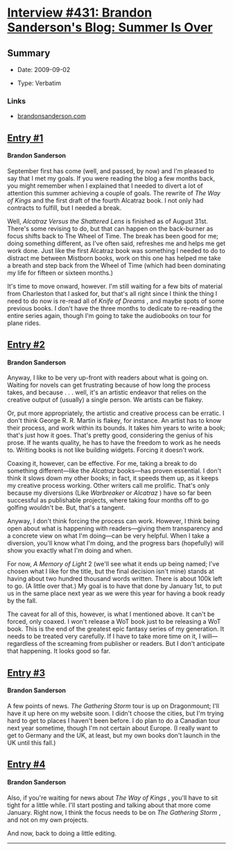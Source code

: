 # [Interview #431: Brandon Sanderson's Blog: Summer Is Over](https://www.theoryland.com/intvmain.php?i=431)

## Summary

- Date: 2009-09-02

- Type: Verbatim

### Links

- [brandonsanderson.com](http://brandonsanderson.com/blog/821/Summer-Is-Over)


## [Entry #1](https://www.theoryland.com/intvmain.php?i=431#1)

#### Brandon Sanderson

September first has come (well, and passed, by now) and I'm pleased to say that I met my goals. If you were reading the blog a few months back, you might remember when I explained that I needed to divert a lot of attention this summer achieving a couple of goals. The rewrite of
*The Way of Kings*
and the first draft of the fourth Alcatraz book. I not only had contracts to fulfill, but I needed a break.

Well,
*Alcatraz Versus the Shattered Lens*
is finished as of August 31st. There's some revising to do, but that can happen on the back-burner as focus shifts back to The Wheel of Time. The break has been good for me; doing something different, as I've often said, refreshes me and helps me get work done. Just like the first Alcatraz book was something I needed to do to distract me between Mistborn books, work on this one has helped me take a breath and step back from the Wheel of Time (which had been dominating my life for fifteen or sixteen months.)

It's time to move onward, however. I'm still waiting for a few bits of material from Charleston that I asked for, but that's all right since I think the thing I need to do now is re-read all of
*Knife of Dreams*
, and maybe spots of some previous books. I don't have the three months to dedicate to re-reading the entire series again, though I'm going to take the audiobooks on tour for plane rides.

## [Entry #2](https://www.theoryland.com/intvmain.php?i=431#2)

#### Brandon Sanderson

Anyway, I like to be very up-front with readers about what is going on. Waiting for novels can get frustrating because of how long the process takes, and because . . . well, it's an artistic endeavor that relies on the creative output of (usually) a single person. We artists can be flakey.

Or, put more appropriately, the artistic and creative process can be erratic. I don't think George R. R. Martin is flakey, for instance. An artist has to know their process, and work within its bounds. It takes him years to write a book; that's just how it goes. That's pretty good, considering the genius of his prose. If he wants quality, he has to have the freedom to work as he needs to. Writing books is not like building widgets. Forcing it doesn't work.

Coaxing it, however, can be effective. For me, taking a break to do something different—like the
*Alcatraz*
books—has proven essential. I don't think it slows down my other books; in fact, it speeds them up, as it keeps my creative process working. Other writers call me prolific. That's only because my diversions (Like
*Warbreaker*
or
*Alcatraz*
) have so far been successful as publishable projects, where taking four months off to go golfing wouldn't be. But, that's a tangent.

Anyway, I don't think forcing the process can work. However, I think being open about what is happening with readers—giving them transparency and a concrete view on what I'm doing—can be very helpful. When I take a diversion, you'll know what I'm doing, and the progress bars (hopefully) will show you exactly what I'm doing and when.

For now,
*A Memory of Light*
2 (we'll see what it ends up being named; I've chosen what I like for the title, but the final decision isn't mine) stands at having about two hundred thousand words written. There is about 100k left to go. (A little over that.) My goal is to have that done by January 1st, to put us in the same place next year as we were this year for having a book ready by the fall.

The caveat for all of this, however, is what I mentioned above. It can't be forced, only coaxed. I won't release a WoT book just to be releasing a WoT book. This is the end of the greatest epic fantasy series of my generation. It needs to be treated very carefully. If I have to take more time on it, I will—regardless of the screaming from publisher or readers. But I don't anticipate that happening. It looks good so far.

## [Entry #3](https://www.theoryland.com/intvmain.php?i=431#3)

#### Brandon Sanderson

A few points of news.
*The Gathering Storm*
tour is up on Dragonmount; I'll have it up here on my website soon. I didn't choose the cities, but I'm trying hard to get to places I haven't been before. I do plan to do a Canadian tour next year sometime, though I'm not certain about Europe. (I really want to get to Germany and the UK, at least, but my own books don't launch in the UK until this fall.)

## [Entry #4](https://www.theoryland.com/intvmain.php?i=431#4)

#### Brandon Sanderson

Also, if you're waiting for news about
*The Way of Kings*
, you'll have to sit tight for a little while. I'll start posting and talking about that more come January. Right now, I think the focus needs to be on
*The Gathering Storm*
, and not on my own projects.

And now, back to doing a little editing.


---

